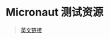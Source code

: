 # Micronaut 测试资源



> [英文链接](https://micronaut-projects.github.io/micronaut-test-resources/latest/guide/#introduction)
